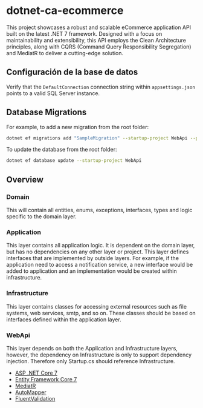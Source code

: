 # dotnet-ca-ecommerce
This project showcases a robust and scalable eCommerce application API built on the latest .NET 7 framework. Designed with a focus on maintainability and extensibility, this API employs the Clean Architecture principles, along with CQRS (Command Query Responsibility Segregation) and MediatR to deliver a cutting-edge solution.

## Configuración de la base de datos

Verify that the `DefaultConnection` connection string within `appsettings.json` points to a valid SQL Server instance.

## Database Migrations

For example, to add a new migration from the root folder:

```sh
dotnet ef migrations add "SampleMigration" --startup-project WebApi --project Infrastructure --output-dir Persistence\Migrations
```

To update the database from the root folder:

```sh
dotnet ef database update --startup-project WebApi
```

## Overview

### Domain
This will contain all entities, enums, exceptions, interfaces, types and logic specific to the domain layer.

### Application
This layer contains all application logic. It is dependent on the domain layer, but has no dependencies on any other layer or project. This layer defines interfaces that are implemented by outside layers. For example, if the application need to access a notification service, a new interface would be added to application and an implementation would be created within infrastructure.

### Infrastructure
This layer contains classes for accessing external resources such as file systems, web services, smtp, and so on. These classes should be based on interfaces defined within the application layer.

### WebApi
This layer depends on both the Application and Infrastructure layers, however, the dependency on Infrastructure is only to support dependency injection. Therefore only Startup.cs should reference Infrastructure.

- [ASP .NET Core 7](https://learn.microsoft.com/en-us/aspnet/core/introduction-to-aspnet-core?view=aspnetcore-7.0)
- [Entity Framework Core 7](https://learn.microsoft.com/en-us/ef/core/)
- [MediatR](https://github.com/jbogard/MediatR)
- [AutoMapper](https://automapper.org/)
- [FluentValidation](https://docs.fluentvalidation.net/en/latest/)


